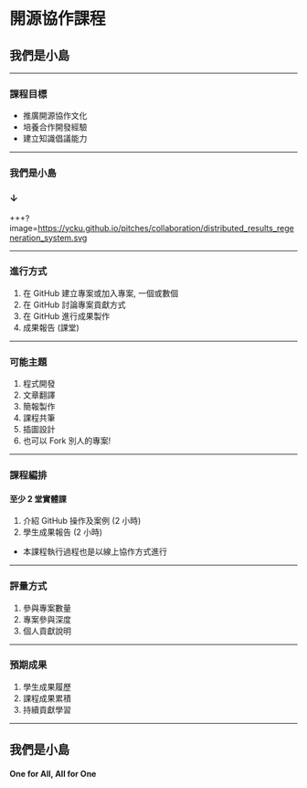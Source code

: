 # 開源協作課程
## 我們是小島

---

### 課程目標
* 推廣開源協作文化
* 培養合作開發經驗
* 建立知識倡議能力

---

### 我們是小島
### ↓

+++?image=https://ycku.github.io/pitches/collaboration/distributed_results_regeneration_system.svg

---

### 進行方式
1. 在 GitHub 建立專案或加入專案, 一個或數個
2. 在 GitHub 討論專案貢獻方式
3. 在 GitHub 進行成果製作
4. 成果報告 (課堂)

---

### 可能主題
1. 程式開發
2. 文章翻譯
3. 簡報製作
4. 課程共筆
5. 插圖設計
6. 也可以 Fork 別人的專案!

---

### 課程編排
#### 至少 2 堂實體課
1. 介紹 GitHub 操作及案例 (2 小時)
2. 學生成果報告 (2 小時)

* 本課程執行過程也是以線上協作方式進行

---

### 評量方式
1. 參與專案數量
2. 專案參與深度
3. 個人貢獻說明

---

### 預期成果
1. 學生成果履歷
2. 課程成果累積
3. 持續貢獻學習

---

## 我們是小島
#### One for All, All for One

